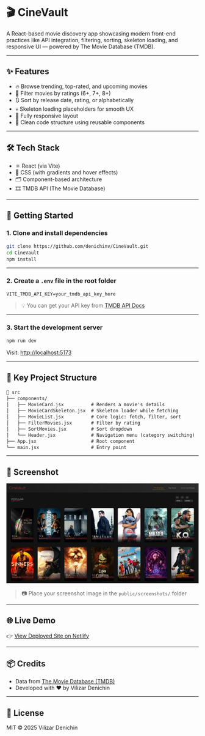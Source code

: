 # 🎬 CineVault

A React-based movie discovery app showcasing modern front-end practices like API integration, filtering, sorting, skeleton loading, and responsive UI — powered by The Movie Database (TMDB).

---

## ✨ Features

- 🔥 Browse trending, top-rated, and upcoming movies
- 🎯 Filter movies by ratings (6+, 7+, 8+)
- 🔃 Sort by release date, rating, or alphabetically
- 💀 Skeleton loading placeholders for smooth UX
- 📱 Fully responsive layout
- 🧠 Clean code structure using reusable components

---

## 🛠 Tech Stack

- ⚛️ React (via Vite)
- 🎨 CSS (with gradients and hover effects)
- 🗂 Component-based architecture
- 🎞️ TMDB API (The Movie Database)

---

## 🚀 Getting Started

### 1. Clone and install dependencies

```bash
git clone https://github.com/denichinv/CineVault.git
cd CineVault
npm install
```

---

### 2. Create a `.env` file in the root folder

```env
VITE_TMDB_API_KEY=your_tmdb_api_key_here
```

> 💡 You can get your API key from [TMDB API Docs](https://developer.themoviedb.org/)

---

### 3. Start the development server

```bash
npm run dev
```

Visit: [http://localhost:5173](http://localhost:5173)

---

## 🧱 Key Project Structure

```
📁 src
├── components/
│   ├── MovieCard.jsx          # Renders a movie's details
│   ├── MovieCardSkeleton.jsx  # Skeleton loader while fetching
│   ├── MovieList.jsx          # Core logic: fetch, filter, sort
│   ├── FilterMovies.jsx       # Filter by rating
│   ├── SortMovies.jsx         # Sort dropdown
│   └── Header.jsx             # Navigation menu (category switching)
├── App.jsx                    # Root component
└── main.jsx                   # Entry point
```

---

## 📸 Screenshot

![Initial View](/screenshots/initial-view.png)

> 📷 Place your screenshot image in the `public/screenshots/` folder

---

## 🌐 Live Demo

👉 [View Deployed Site on Netlify](https://your-netlify-link.netlify.app)

---

## 📦 Credits

- Data from [The Movie Database (TMDB)](https://www.themoviedb.org/)
- Developed with ❤️ by Vilizar Denichin

---

## 📄 License

MIT © 2025 Vilizar Denichin
